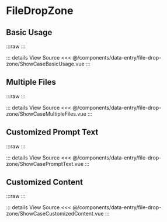 <script setup lang='ts'>
import ShowCaseBasicUsage from './ShowCaseBasicUsage.vue'
import ShowCaseMultipleFiles from './ShowCaseMultipleFiles.vue'
import ShowCasePromptText from './ShowCasePromptText.vue'
import ShowCaseCustomizedContent from './ShowCaseCustomizedContent.vue'
</script>

# FileDropZone

## Basic Usage

:::raw
<ShowCaseBasicUsage class="vp-raw" />
:::

::: details View Source
<<< @/components/data-entry/file-drop-zone/ShowCaseBasicUsage.vue
:::

## Multiple Files

:::raw
<ShowCaseMultipleFiles class="vp-raw" />
:::

::: details View Source
<<< @/components/data-entry/file-drop-zone/ShowCaseMultipleFiles.vue
:::

## Customized Prompt Text

:::raw
<ShowCasePromptText class="vp-raw" />
:::

::: details View Source
<<< @/components/data-entry/file-drop-zone/ShowCasePromptText.vue
:::

## Customized Content

:::raw
<ShowCaseCustomizedContent class="vp-raw" />
:::

::: details View Source
<<< @/components/data-entry/file-drop-zone/ShowCaseCustomizedContent.vue
:::
